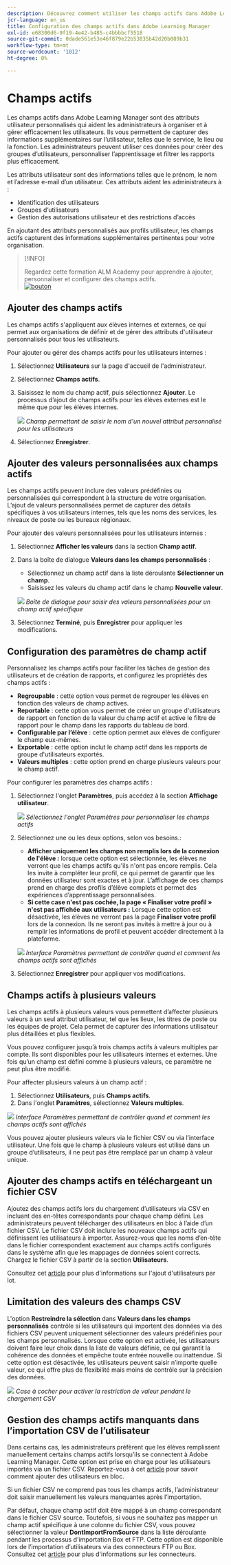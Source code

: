 ```yaml
---
description: Découvrez comment utiliser les champs actifs dans Adobe Learning Manager pour capturer, organiser et gérer des informations utilisateur personnalisées. Améliorez la création de rapports, le filtrage et la segmentation des utilisateurs grâce à des configurations de champs flexibles.
jcr-language: en_us
title: Configuration des champs actifs dans Adobe Learning Manager
exl-id: e68300d6-9f19-4e42-b485-c4bbbbcf5518
source-git-commit: 0dade561e53e46f879e22b53835b42d20b089b31
workflow-type: tm+mt
source-wordcount: '1012'
ht-degree: 0%

---
```


# Champs actifs

Les champs actifs dans Adobe Learning Manager sont des attributs utilisateur personnalisés qui aident les administrateurs à organiser et à gérer efficacement les utilisateurs. Ils vous permettent de capturer des informations supplémentaires sur l’utilisateur, telles que le service, le lieu ou la fonction. Les administrateurs peuvent utiliser ces données pour créer des groupes d’utilisateurs, personnaliser l’apprentissage et filtrer les rapports plus efficacement.

Les attributs utilisateur sont des informations telles que le prénom, le nom et l’adresse e-mail d’un utilisateur. Ces attributs aident les administrateurs à :

* Identification des utilisateurs
* Groupes d’utilisateurs
* Gestion des autorisations utilisateur et des restrictions d’accès

En ajoutant des attributs personnalisés aux profils utilisateur, les champs actifs capturent des informations supplémentaires pertinentes pour votre organisation.

>[!INFO]
>
>Regardez cette formation ALM Academy pour apprendre à ajouter, personnaliser et configurer des champs actifs.<br>[![bouton](assets/launch-training-button.png)](https://content.adobelearningmanageracademy.com/app/learner?accountId=98632#/course/7555741)</br>

## Ajouter des champs actifs

Les champs actifs s&#39;appliquent aux élèves internes et externes, ce qui permet aux organisations de définir et de gérer des attributs d&#39;utilisateur personnalisés pour tous les utilisateurs.

Pour ajouter ou gérer des champs actifs pour les utilisateurs internes :

1. Sélectionnez **Utilisateurs** sur la page d&#39;accueil de l&#39;administrateur.

2. Sélectionnez **Champs actifs**.

3. Saisissez le nom du champ actif, puis sélectionnez **Ajouter**. Le processus d’ajout de champs actifs pour les élèves externes est le même que pour les élèves internes.

   ![](assets/add-active-field-alm.png)
   _Champ permettant de saisir le nom d&#39;un nouvel attribut personnalisé pour les utilisateurs_

4. Sélectionnez **Enregistrer**.

## Ajouter des valeurs personnalisées aux champs actifs

Les champs actifs peuvent inclure des valeurs prédéfinies ou personnalisées qui correspondent à la structure de votre organisation. L’ajout de valeurs personnalisées permet de capturer des détails spécifiques à vos utilisateurs internes, tels que les noms des services, les niveaux de poste ou les bureaux régionaux.

Pour ajouter des valeurs personnalisées pour les utilisateurs internes :

1. Sélectionnez **Afficher les valeurs** dans la section **Champ actif**.
2. Dans la boîte de dialogue **Valeurs dans les champs personnalisés** :

   * Sélectionnez un champ actif dans la liste déroulante **Sélectionner un champ**.
   * Saisissez les valeurs du champ actif dans le champ **Nouvelle valeur**.

   ![](assets/add-value-active-fields.png)
   _Boîte de dialogue pour saisir des valeurs personnalisées pour un champ actif spécifique_

3. Sélectionnez **Terminé**, puis **Enregistrer** pour appliquer les modifications.

## Configuration des paramètres de champ actif

Personnalisez les champs actifs pour faciliter les tâches de gestion des utilisateurs et de création de rapports, et configurez les propriétés des champs actifs :

* **Regroupable** : cette option vous permet de regrouper les élèves en fonction des valeurs de champ actives.
* **Reportable** : cette option vous permet de créer un groupe d&#39;utilisateurs de rapport en fonction de la valeur du champ actif et active le filtre de rapport pour le champ dans les rapports du tableau de bord.
* **Configurable par l’élève** : cette option permet aux élèves de configurer le champ eux-mêmes.
* **Exportable** : cette option inclut le champ actif dans les rapports de groupe d&#39;utilisateurs exportés.
* **Valeurs multiples** : cette option prend en charge plusieurs valeurs pour le champ actif.

Pour configurer les paramètres des champs actifs :

1. Sélectionnez l&#39;onglet **Paramètres**, puis accédez à la section **Affichage utilisateur**.

   ![](assets/settings-active-field.png)
   _Sélectionnez l&#39;onglet Paramètres pour personnaliser les champs actifs_

2. Sélectionnez une ou les deux options, selon vos besoins.:

   * **Afficher uniquement les champs non remplis lors de la connexion de l&#39;élève :** lorsque cette option est sélectionnée, les élèves ne verront que les champs actifs qu&#39;ils n&#39;ont pas encore remplis. Cela les invite à compléter leur profil, ce qui permet de garantir que les données utilisateur sont exactes et à jour. L’affichage de ces champs prend en charge des profils d’élève complets et permet des expériences d’apprentissage personnalisées.
   * **Si cette case n&#39;est pas cochée, la page « Finaliser votre profil » n&#39;est pas affichée aux utilisateurs :** Lorsque cette option est désactivée, les élèves ne verront pas la page **Finaliser votre profil** lors de la connexion. Ils ne seront pas invités à mettre à jour ou à remplir les informations de profil et peuvent accéder directement à la plateforme.

   ![](assets/user-display-alm.png)
   _Interface Paramètres permettant de contrôler quand et comment les champs actifs sont affichés_

3. Sélectionnez **Enregistrer** pour appliquer vos modifications.

## Champs actifs à plusieurs valeurs

Les champs actifs à plusieurs valeurs vous permettent d’affecter plusieurs valeurs à un seul attribut utilisateur, tel que les lieux, les titres de poste ou les équipes de projet. Cela permet de capturer des informations utilisateur plus détaillées et plus flexibles.

Vous pouvez configurer jusqu’à trois champs actifs à valeurs multiples par compte. Ils sont disponibles pour les utilisateurs internes et externes. Une fois qu’un champ est défini comme à plusieurs valeurs, ce paramètre ne peut plus être modifié.

Pour affecter plusieurs valeurs à un champ actif :

1. Sélectionnez **Utilisateurs**, puis **Champs actifs**.
2. Dans l&#39;onglet **Paramètres**, sélectionnez **Valeurs multiples**.

![](assets/multi-values.png)
_Interface Paramètres permettant de contrôler quand et comment les champs actifs sont affichés_

Vous pouvez ajouter plusieurs valeurs via le fichier CSV ou via l’interface utilisateur. Une fois que le champ à plusieurs valeurs est utilisé dans un groupe d’utilisateurs, il ne peut pas être remplacé par un champ à valeur unique.

## Ajouter des champs actifs en téléchargeant un fichier CSV

Ajoutez des champs actifs lors du chargement d’utilisateurs via CSV en incluant des en-têtes correspondants pour chaque champ défini. Les administrateurs peuvent télécharger des utilisateurs en bloc à l’aide d’un fichier CSV. Le fichier CSV doit inclure les nouveaux champs actifs qui définissent les utilisateurs à importer. Assurez-vous que les noms d’en-tête dans le fichier correspondent exactement aux champs actifs configurés dans le système afin que les mappages de données soient corrects. Chargez le fichier CSV à partir de la section **Utilisateurs**.

Consultez cet [article](/help/migrated/administrators/feature-summary/add-users-user-groups.md) pour plus d&#39;informations sur l&#39;ajout d&#39;utilisateurs par lot.

## Limitation des valeurs des champs CSV

L&#39;option **Restreindre la sélection** dans **Valeurs dans les champs personnalisés** contrôle si les utilisateurs qui importent des données via des fichiers CSV peuvent uniquement sélectionner des valeurs prédéfinies pour les champs personnalisés. Lorsque cette option est activée, les utilisateurs doivent faire leur choix dans la liste de valeurs définie, ce qui garantit la cohérence des données et empêche toute entrée nouvelle ou inattendue. Si cette option est désactivée, les utilisateurs peuvent saisir n’importe quelle valeur, ce qui offre plus de flexibilité mais moins de contrôle sur la précision des données.

![](assets/restrict-active.png)
_Case à cocher pour activer la restriction de valeur pendant le chargement CSV_

## Gestion des champs actifs manquants dans l’importation CSV de l’utilisateur

Dans certains cas, les administrateurs préfèrent que les élèves remplissent manuellement certains champs actifs lorsqu’ils se connectent à Adobe Learning Manager. Cette option est prise en charge pour les utilisateurs importés via un fichier CSV. Reportez-vous à cet [article](/help/migrated/administrators/feature-summary/add-users-user-groups.md) pour savoir comment ajouter des utilisateurs en bloc.

Si un fichier CSV ne comprend pas tous les champs actifs, l’administrateur doit saisir manuellement les valeurs manquantes après l’importation.

Par défaut, chaque champ actif doit être mappé à un champ correspondant dans le fichier CSV source. Toutefois, si vous ne souhaitez pas mapper un champ actif spécifique à une colonne du fichier CSV, vous pouvez sélectionner la valeur **DontImportFromSource** dans la liste déroulante pendant les processus d&#39;importation Box et FTP. Cette option est disponible lors de l’importation d’utilisateurs via des connecteurs FTP ou Box. Consultez cet [article](https://experienceleague.adobe.com/en/docs/learning-manager/using/integration/connectors) pour plus d&#39;informations sur les connecteurs.
